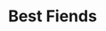 ---
layout: post
title: Best Fiends
name: best_fiends
img: best_fiends_tab.png
alt: image-alt
description: "There be slugs!"
image_items: [
    {
        title: best fiends,
        video: slug_010_020.mp4,
        description: "Cinematic Proposal"
    },
    {
        img: SLG_0010_BD_green_1065.jpg,
        description: ""
    },
    {
        img: SLG_2.jpg,
        description: ""
    },
    {
        img: SLG_3.jpg,
        description: ""
    },
    {
        img: SLG_0020_stills_01.jpg,
        description: ""
    },
    
]
---